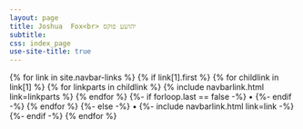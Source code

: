 ```yaml
---
layout: page
title: Joshua  Fox<br> יהושע פוקס
subtitle:
css: index_page
use-site-title: true
---
```

<div id="central-indexpage">
 {% for link in site.navbar-links %}
  {% if link[1].first %}
      {% for childlink in link[1] %}
        {% for linkparts in childlink %}
          {% include navbarlink.html link=linkparts %} 
        {% endfor %}
        {%- if forloop.last == false -%}&nbsp;• {%- endif -%}
      {% endfor %}
  {%- else -%} •
    {%- include navbarlink.html link=link -%}
 <br/>  
  {%- endif -%}
{% endfor %}
</div>
 
